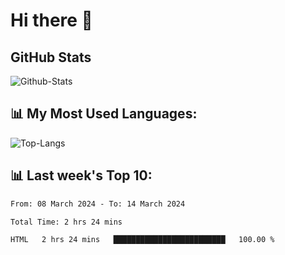 # Hi there 👋

## GitHub Stats
![Github-Stats](https://github-readme-stats-sigma-five.vercel.app/api?username=ltorson&show_icons=true&theme=radical&count_private=true)

## 📊 My Most Used Languages:
![Top-Langs](https://github-readme-stats-sigma-five.vercel.app/api/top-langs/?username=LTorson&layout=compact&langs_count=10)

## 📊 Last week's Top 10:
<!--START_SECTION:waka-->

```txt
From: 08 March 2024 - To: 14 March 2024

Total Time: 2 hrs 24 mins

HTML   2 hrs 24 mins   █████████████████████████   100.00 %
```

<!--END_SECTION:waka-->
